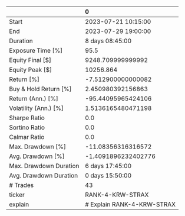 |                        | 0                          |
|:-----------------------|:---------------------------|
| Start                  | 2023-07-21 10:15:00        |
| End                    | 2023-07-29 19:00:00        |
| Duration               | 8 days 08:45:00            |
| Exposure Time [%]      | 95.5                       |
| Equity Final [$]       | 9248.709999999992          |
| Equity Peak [$]        | 10256.864                  |
| Return [%]             | -7.512900000000082         |
| Buy & Hold Return [%]  | 2.450980392156863          |
| Return (Ann.) [%]      | -95.44095965424106         |
| Volatility (Ann.) [%]  | 1.5136165480471198         |
| Sharpe Ratio           | 0.0                        |
| Sortino Ratio          | 0.0                        |
| Calmar Ratio           | 0.0                        |
| Max. Drawdown [%]      | -11.08356316316572         |
| Avg. Drawdown [%]      | -1.4091896232402776        |
| Max. Drawdown Duration | 6 days 17:45:00            |
| Avg. Drawdown Duration | 0 days 15:50:00            |
| # Trades               | 43                         |
| ticker                 | RANK-4-KRW-STRAX           |
| explain                | # Explain RANK-4-KRW-STRAX |